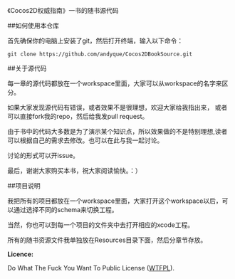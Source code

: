 《Cocos2D权威指南》一书的随书源代码

##如何使用本仓库

首先确保你的电脑上安装了git，然后打开终端，输入以下命令：

    git clone https://github.com/andyque/Cocos2DBookSource.git

##关于源代码

每一章的源代码都放在一个workspace里面，大家可以从workspace的名字来区分。

如果大家发现源代码有错误，或者效果不是很理想，欢迎大家给我指出来，
或者可以直接fork我的repo，然后给我发pull request。

由于书中的代码大多数是为了演示某个知识点，所以效果做的不是特别理想,读者可以根据自己的需求去修改。也可以在此与我一起讨论。

讨论的形式可以开issue。

最后，谢谢大家购买本书，祝大家阅读愉快。：）

##项目说明

我把所有的项目都放在一个workspace里面，大家打开这个workspace以后，可以通过选择不同的schema来切换工程。

当然，你也可以到每一个项目的文件夹中去打开相应的xcode工程。

所有的随书资源文件我单独放在Resources目录下面，然后分章节存放。

**Licence:**

Do What The Fuck You Want To Public License ([WTFPL](http://www.wtfpl.net/)).
